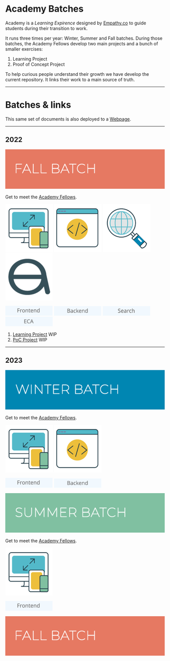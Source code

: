 # Academy Batches
Academy is a *Learning Expirence* designed by [Empathy.co](https://empathy.co/) to guide students during their transition to work.

It runs three times per year: Winter, Summer and Fall batches. During those batches, the Academy Fellows develop two main projects and a bunch of smaller exercises:

1. Learning Project
2. Proof of Concept Project

To help curious people understand their growth we have develop the current repository. It links their work to a main source of truth.

<hr>

# Batches & links

This same set of documents is also deployed to a [Webpage](https://empathyco.github.io/academy-batches/).


<hr>


## 2022
[<img class="batch" src="https://github.com/empathyco/academy-batches/blob/main/assets/img/fall-batch.png?raw=true" alt="Fall Batch 22"/>](Path/batch_fall2022/blog/fellows.md)


Get to meet the [Academy Fellows](Path/batch_fall2022/blog/fellows.md)\.

[<img class="icons_path" src="https://github.com/empathyco/academy-batches/blob/main/assets/img/front.png?raw=true" alt="Frontend" width="150px"/>](Path/batch_fall2022/blog/front.md)
[<img class="icons_path" src="https://github.com/empathyco/academy-batches/blob/main/assets/img/back.png?raw=true" alt="Backend" width="150px"/>](Path/batch_fall2022/blog/backAndSearch.md)
[<img class="icons_path" src="https://github.com/empathyco/academy-batches/blob/main/assets/img/search.png?raw=true" alt="Search" width="150px"/>](Path/batch_fall2022/blog/backAndSearch.md)
[<img class="icons_path" src="https://github.com/empathyco/academy-batches/blob/main/assets/img/eca.png?raw=true" alt="ECA" width="150px"/>](Path/batch_fall2022/blog/eca.md)

[<img class="text_path" src="https://github.com/empathyco/academy-batches/blob/main/assets/img/FrontEnd.png?raw=true" alt="frontend" width="150px"/>](Path/batch_fall2022/blog/front.md)
[<img class="text_path" src="https://github.com/empathyco/academy-batches/blob/main/assets/img/Backend.png?raw=true" alt="backend" width="150px"/>](Path/batch_fall2022/blog/backAndSearch.md)
[<img class="text_path" src="https://github.com/empathyco/academy-batches/blob/main/assets/img/Search_text.png?raw=true" alt="search" width="150px"/>](Path/batch_fall2022/blog/backAndSearch.md)
[<img class="text_path" src="https://github.com/empathyco/academy-batches/blob/main/assets/img/ECA_text.png?raw=true" alt="ECA" width="150px"/>](Path/batch_fall2022/blog/ECA.md)


1. [Learning Project](https://github.com/repolink) WIP
2. [PoC Project](https://github.com/repolink) WIP


<hr>

## 2023

[<img class="batch" alt="image" src="https://github.com/empathyco/academy-batches/blob/main/assets/img/winter-batch.png?raw=true">](Path/batch_winter2023/blog/fellows.md)

Get to meet the [Academy Fellows](Path/batch_winter2023/blog/fellows.md)\.

[<img class="icons_path" src="https://github.com/empathyco/academy-batches/blob/main/assets/img/front.png?raw=true" alt="Frontend" width="150px"/>](Path/batch_winter2023/blog/front.md)
[<img class="icons_path" src="https://github.com/empathyco/academy-batches/blob/main/assets/img/back.png?raw=true" alt="Backend" width="150px"/>](Path/batch_winter2023/blog/back.md)


[<img class="text_path" src="https://github.com/empathyco/academy-batches/blob/main/assets/img/FrontEnd.png?raw=true" alt="frontend" width="150px"/>](Path/batch_winter2023/blog/front.md)
[<img class="text_path" src="https://github.com/empathyco/academy-batches/blob/main/assets/img/Backend.png?raw=true" alt="backend" width="150px"/>](Path/batch_winter2023/blog/back.md)


[<img class="batch" src="https://github.com/empathyco/academy-batches/blob/main/assets/img/summer-batch.png?raw=true" alt="Summer Batch 23"/>](Path/batch_summer2023/blog/fellows.md)

Get to meet the [Academy Fellows](Path/batch_summer2023/blog/fellows.md)\.

[<img class="icons_path" src="https://github.com/empathyco/academy-batches/blob/main/assets/img/front.png?raw=true" alt="Frontend" width="150px"/>](Path/batch_summer2023/blog/software.md)

[<img class="text_path" src="https://github.com/empathyco/academy-batches/blob/main/assets/img/FrontEnd.png?raw=true" alt="frontend" width="150px"/>](Path/batch_summer2023/blog/software.md)

[<img class="batch" src="https://github.com/empathyco/academy-batches/blob/main/assets/img/fall-batch.png?raw=true" alt="Fall Batch 23"/>](Path/batch_fall2022/blog/fellows.md)

